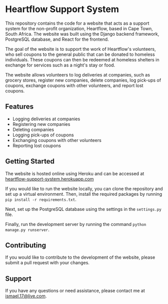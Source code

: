 # Heartflow Support System

This repository contains the code for a website that acts as a support system for the non-profit organization, Heartflow, based in Cape Town, South Africa. The website was built using the Django backend framework, PostgreSQL database, and React for the frontend.

The goal of the website is to support the work of Heartflow's volunteers, who sell coupons to the general public that can be donated to homeless individuals. These coupons can then be redeemed at homeless shelters in exchange for services such as a night's stay or food.

The website allows volunteers to log deliveries at companies, such as grocery stores, register new companies, delete companies, log pick-ups of coupons, exchange coupons with other volunteers, and report lost coupons.

## Features

- Logging deliveries at companies
- Registering new companies
- Deleting companies
- Logging pick-ups of coupons
- Exchanging coupons with other volunteers
- Reporting lost coupons

## Getting Started

The website is hosted online using Heroku and can be accessed at [heartflow-support-system.herokuapp.com](heartflow-support-system.herokuapp.com)

If you would like to run the website locally, you can clone the repository and set up a virtual environment. Then, install the required packages by running `pip install -r requirements.txt`.

Next, set up the PostgreSQL database using the settings in the `settings.py` file.

Finally, run the development server by running the command `python manage.py runserver`.

## Contributing

If you would like to contribute to the development of the website, please submit a pull request with your changes.

## Support

If you have any questions or need assistance, please contact me at ismael.17@live.com.
